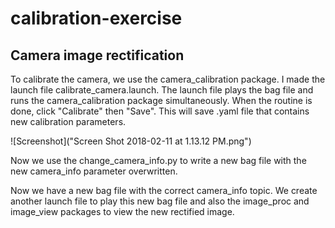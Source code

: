 # calibration-exercise
## Camera image rectification
To calibrate the camera, we use the camera_calibration package. I made the launch file calibrate_camera.launch.
The launch file plays the bag file and runs the camera_calibration package simultaneously. When the routine is done, click "Calibrate" then "Save". This will save .yaml file that contains new calibration parameters.

![Screenshot]("Screen Shot 2018-02-11 at 1.13.12 PM.png")

Now we use the change_camera_info.py to write a new bag file with the new camera_info parameter overwritten.

Now we have a new bag file with the correct camera_info topic. We create another launch file to play this new bag file and also the image_proc and image_view packages to view the new rectified image.
